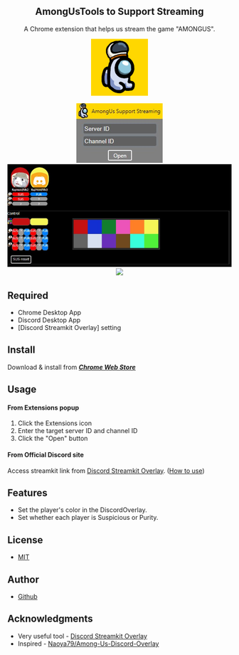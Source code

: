 <h2 align="center">AmongUsTools to Support Streaming</h2>
<p align="center">A Chrome extension that helps us stream the game "AMONGUS".</p>

<p align="center">
 <img src="https://raw.githubusercontent.com/RaymondMk2/Amongus_tools_to_support_streaming/main/images/icon128.png"/>
</p>

<p align="center">
  <img src="https://raw.githubusercontent.com/RaymondMk2/Amongus_tools_to_support_streaming/main/sample01.jpg" />
  <img src="https://raw.githubusercontent.com/RaymondMk2/Amongus_tools_to_support_streaming/main/sample02.jpg" />
  <a href="https://jqueryui.com/"><img src="https://user-images.githubusercontent.com/67271461/104057526-a6cb0780-5235-11eb-8627-d18c87969cc5.png" height="40px;" /></a>
</p>

## Required

- Chrome Desktop App
- Discord Desktop App
- [Discord Streamkit Overlay] setting

## Install

Download & install from **_[Chrome Web Store](https://chrome.google.com/webstore/detail/...)_**

## Usage

#### From Extensions popup

1. Click the Extensions icon
2. Enter the target server ID and channel ID
3. Click the "Open" button

#### From Official Discord site

Access streamkit link from [Discord Streamkit Overlay](https://streamkit.discord.com/overlay).
([How to use](https://support.discord.com/hc/en-us/articles/223415707))

## Features

- Set the player's color in the DiscordOverlay.
- Set whether each player is Suspicious or Purity.

## License

- [MIT](https://github.com/RaymondMk2/Amongus_tools_to_support_streaming/blob/main/LICENSE)

## Author

- [Github](https://github.com/Naoya79)

## Acknowledgments

- Very useful tool - [Discord Streamkit Overlay](https://streamkit.discord.com/overlay)
- Inspired - [Naoya79/Among-Us-Discord-Overlay](https://github.com/Naoya79/Among-Us-Discord-Overlay)
